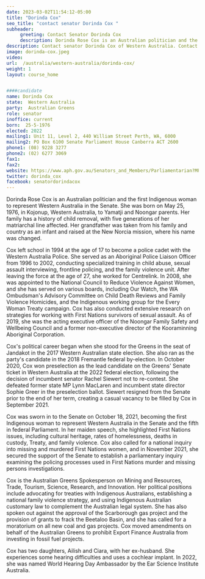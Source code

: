 ```yaml
---
date: 2023-03-02T11:54:12-05:00
title: "Dorinda Cox"
seo_title: "contact senator Dorinda Cox "
subheader:
     greeting: Contact Senator Dorinda Cox
     description: Dorinda Rose Cox is an Australian politician and the first Indigenous woman to represent Western Australia in the Senate. 
description: Contact senator Dorinda Cox of Western Australia. Contact information for Dorinda Cox includes email address, phone number, and mailing address.
image: dorinda-cox.jpeg
video:
url:  /australia/western-australia/dorinda-cox/
weight: 1
layout: course_home


####candidate
name: Dorinda Cox
state:	Western Australia
party:	Australian Greens
role: senator
inoffice: current
born:  25-5-1976
elected: 2022
mailing1: Unit 11, Level 2, 440 William Street Perth, WA, 6000
mailing2: PO Box 6100 Senate Parliament House Canberra ACT 2600
phone1:	(08) 9228 3277
phone2: (02) 6277 3069
fax1:
fax2:
website: https://www.aph.gov.au/Senators_and_Members/Parliamentarian?MPID=296215
twitter: dorinda_cox
facebook: senatordorindacox
---
```


Dorinda Rose Cox is an Australian politician and the first Indigenous woman to represent Western Australia in the Senate. She was born on May 25, 1976, in Kojonup, Western Australia, to Yamatji and Noongar parents. Her family has a history of child removal, with five generations of her matriarchal line affected. Her grandfather was taken from his family and country as an infant and raised at the New Norcia mission, where his name was changed.

Cox left school in 1994 at the age of 17 to become a police cadet with the Western Australia Police. She served as an Aboriginal Police Liaison Officer from 1996 to 2002, conducting specialized training in child abuse, sexual assault interviewing, frontline policing, and the family violence unit. After leaving the force at the age of 27, she worked for Centrelink. In 2008, she was appointed to the National Council to Reduce Violence Against Women, and she has served on various boards, including Our Watch, the WA Ombudsman's Advisory Committee on Child Death Reviews and Family Violence Homicides, and the Indigenous working group for the Every Woman Treaty campaign. Cox has also conducted extensive research on strategies for working with First Nations survivors of sexual assault. As of 2019, she was the acting executive officer of the Noongar Family Safety and Wellbeing Council and a former non-executive director of the Kooraminning Aboriginal Corporation.

Cox's political career began when she stood for the Greens in the seat of Jandakot in the 2017 Western Australian state election. She also ran as the party's candidate in the 2018 Fremantle federal by-election. In October 2020, Cox won preselection as the lead candidate on the Greens' Senate ticket in Western Australia at the 2022 federal election, following the decision of incumbent senator Rachel Siewert not to re-contest. She defeated former state MP Lynn MacLaren and incumbent state director Sophie Greer in the preselection ballot. Siewert resigned from the Senate prior to the end of her term, creating a casual vacancy to be filled by Cox in September 2021.

Cox was sworn in to the Senate on October 18, 2021, becoming the first Indigenous woman to represent Western Australia in the Senate and the fifth in federal Parliament. In her maiden speech, she highlighted First Nations issues, including cultural heritage, rates of homelessness, deaths in custody, Treaty, and family violence. Cox also called for a national inquiry into missing and murdered First Nations women, and in November 2021, she secured the support of the Senate to establish a parliamentary inquiry examining the policing processes used in First Nations murder and missing persons investigations.

Cox is the Australian Greens Spokesperson on Mining and Resources, Trade, Tourism, Science, Research, and Innovation. Her political positions include advocating for treaties with Indigenous Australians, establishing a national family violence strategy, and using Indigenous Australian customary law to complement the Australian legal system. She has also spoken out against the approval of the Scarborough gas project and the provision of grants to frack the Beetaloo Basin, and she has called for a moratorium on all new coal and gas projects. Cox moved amendments on behalf of the Australian Greens to prohibit Export Finance Australia from investing in fossil fuel projects.

Cox has two daughters, Ailish and Ciara, with her ex-husband. She experiences some hearing difficulties and uses a cochlear implant. In 2022, she was named World Hearing Day Ambassador by the Ear Science Institute Australia.
